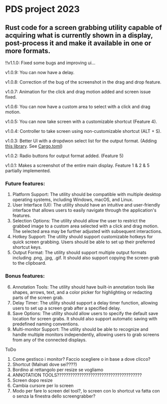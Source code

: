# PDS project 2023
## Rust code for a screen grabbing utility capable of acquiring what is currently shown in a display, post-process it and make it available in one or more formats.

:bangbang:v1.1.0: Fixed some bugs and improving ui... 


v1.0.9: You can now have a delay.


v1.0.8: Correction of the bug of the screenshot in the drag and drop feature.

v1.0.7: Animation for the click and drag motion added and screen issue fixed.

v1.0.6: You can now have a custom area to select with a click and drag motion.


v1.0.5: You can now take screen with a customizable shortcut (Feature 4).


v1.0.4: Controller to take screen using non-customizable shortcut (ALT + S). 


v1.0.3: Better UI with a dropdwon select list for the output format. (Adding [this library](https://github.com/linebender/druid-widget-nursery). See [Cargo.toml](/project/Cargo.toml))


v1.0.2: Radio buttons for output format added. (Feature 5)


v1.0.1: Makes a screenshot of the entire main display. Feature 1 & 2 & 5 partially implemented.

### Future features:

1. Platform Support: The utility should be compatible with multiple desktop operating systems, including Windows, macOS, and Linux.
2. User Interface (UI): The utility should have an intuitive and user-friendly interface that allows users to easily navigate through the application's features.
3. Selection Options: The utility should allow the user to restrict the grabbed image to a custom area selected with a click and drag motion. The selected area may be further adjusted with subsequent interactions.
4. Hotkey Support: The utility should support customizable hotkeys for quick screen grabbing. Users should be able to set up their preferred shortcut keys.
5. Output Format: The utility should support multiple output formats including .png, .jpg, .gif. It should also support copying the screen grab to the clipboard.

### Bonus features:

6. Annotation Tools: The utility should have built-in annotation tools like shapes, arrows, text, and a color picker for highlighting or redacting parts of the screen grab.
7. Delay Timer: The utility should support a delay timer function, allowing users to set up a screen grab after a specified delay.
8. Save Options: The utility should allow users to specify the default save location for screen grabs. It should also support automatic saving with predefined naming conventions.
9. Multi-monitor Support: The utility should be able to recognize and handle multiple monitors independently, allowing users to grab screens from any of the connected displays.


ToDo
1) Come gestisco i monitor? Faccio scegliere o in base a dove clicco?
3) Shortcut (Malnati dove sei????)
4) Bordino al rettangolo per resize se vogliamo
5) ANNOTATION TOOLS??????????????????????????????????????
6) Screen dopo resize
7) Cambia cursore per lo screen 
8) Modo per fare lo screen del tool?, lo screen con lo shortcut va fatta con o senza la finestra dello screengrabber?
